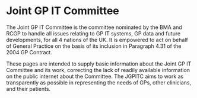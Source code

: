 # Joint GP IT Committee

The Joint GP IT Committee is the committee nominated by the BMA and RCGP to handle all issues relating to GP IT systems, GP data and future developments, for all 4 nations of the UK. It is empowered to act on behalf of General Practice on the basis of its inclusion in Paragraph 4.31 of the 2004 GP Contract.

These pages are intended to supply basic information about the Joint GP IT Committee and its work, correcting the lack of readily available information on the public internet about the Committee. The JGPITC aims to work as transparently as possible in representing the needs of GPs, other clinicians, and their patients.
